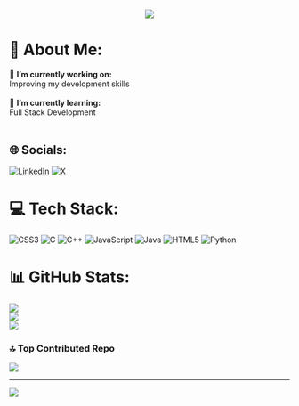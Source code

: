 <h1 align="center">
    <img src="https://readme-typing-svg.herokuapp.com?font=Righteous&size=35&center=true&vCenter=true&width=500&height=70&duration=4000&lines=Hi+there!%F0%9F%91%8B;I'm+Abhinav+Singh+Thakur" />
</h1>

# 💫 About Me:
🔭 **I’m currently working on:**  <br>Improving my development skills<br><br>
🌱 **I’m currently learning:**  <br>Full Stack Development<br><br>


 <!---👯 **I’m looking to collaborate on:**  <br>Fullstack projects<br><br>
🌱 **I’m currently learning:**  <br>Advanced AWS Services and GraphQL.<br><br>
💬 **Ask me about:**  <br>JavaScript, React, Nextjs, Node.js, AWS, and any general software development questions.<br><br>
⚡ **Fun fact:**  <br>I love creating content.--->

## 🌐 Socials:
[![LinkedIn](https://img.shields.io/badge/LinkedIn-%230077B5.svg?logo=linkedin&logoColor=white)](https://linkedin.com/in/abhinav7230) [![X](https://img.shields.io/badge/X-black.svg?logo=X&logoColor=white)](https://x.com/Abhinav_2620) 

# 💻 Tech Stack:
![CSS3](https://img.shields.io/badge/css3-%231572B6.svg?style=for-the-badge&logo=css3&logoColor=white) ![C](https://img.shields.io/badge/c-%2300599C.svg?style=for-the-badge&logo=c&logoColor=white) ![C++](https://img.shields.io/badge/c++-%2300599C.svg?style=for-the-badge&logo=c%2B%2B&logoColor=white) ![JavaScript](https://img.shields.io/badge/javascript-%23323330.svg?style=for-the-badge&logo=javascript&logoColor=%23F7DF1E) ![Java](https://img.shields.io/badge/java-%23ED8B00.svg?style=for-the-badge&logo=openjdk&logoColor=white) ![HTML5](https://img.shields.io/badge/html5-%23E34F26.svg?style=for-the-badge&logo=html5&logoColor=white) ![Python](https://img.shields.io/badge/python-3670A0?style=for-the-badge&logo=python&logoColor=ffdd54) 

<!-- ![TailwindCSS](https://img.shields.io/badge/tailwindcss-%2338B2AC.svg?style=for-the-badge&logo=tailwind-css&logoColor=white) ![NodeJS](https://img.shields.io/badge/node.js-6DA55F?style=for-the-badge&logo=node.js&logoColor=white) ![React](https://img.shields.io/badge/react-%2320232a.svg?style=for-the-badge&logo=react&logoColor=%2361DAFB)   -->

# 📊 GitHub Stats:
![](https://github-readme-stats.vercel.app/api?username=Abhinav7230&theme=dark&hide_border=false&include_all_commits=false&count_private=false)<br/>
![](https://github-readme-streak-stats.herokuapp.com/?user=Abhinav7230&theme=dark&hide_border=false)<br/>
![](https://github-readme-stats.vercel.app/api/top-langs/?username=Abhinav7230&theme=dark&hide_border=false&include_all_commits=false&count_private=false&layout=compact)

### 🔝 Top Contributed Repo
![](https://github-contributor-stats.vercel.app/api?username=Abhinav7230&limit=5&theme=dark&combine_all_yearly_contributions=true)

---
[![](https://visitcount.itsvg.in/api?id=Abhinav7230&icon=0&color=0)](https://visitcount.itsvg.in)
